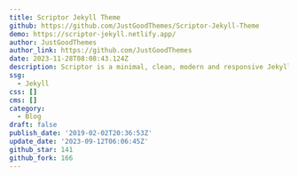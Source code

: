 ```yaml
---
title: Scriptor Jekyll Theme
github: https://github.com/JustGoodThemes/Scriptor-Jekyll-Theme
demo: https://scriptor-jekyll.netlify.app/
author: JustGoodThemes
author_link: https://github.com/JustGoodThemes
date: 2023-11-28T08:08:43.124Z
description: Scriptor is a minimal, clean, modern and responsive Jekyll theme for writers.
ssg:
  - Jekyll
css: []
cms: []
category:
  - Blog
draft: false
publish_date: '2019-02-02T20:36:53Z'
update_date: '2023-09-12T06:06:45Z'
github_star: 141
github_fork: 166
---
```

